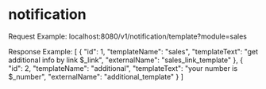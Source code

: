 # notification

Request Example:
localhost:8080/v1/notification/template?module=sales

Response Example:
[
    {
        "id": 1,
        "templateName": "sales",
        "templateText": "get additional info by link $_link",
        "externalName": "sales_link_template"
    },
    {
        "id": 2,
        "templateName": "additional",
        "templateText": "your number is $_number",
        "externalName": "additional_template"
    }
]
